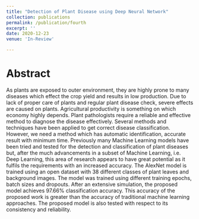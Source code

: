 ```yaml
---
title: "Detection of Plant Disease using Deep Neural Network"
collection: publications
permalink: /publication/fourth
excerpt: ''
date: 2020-12-23
venue: 'In-Review'

---
```

Abstract
======
As plants are exposed to outer environment, they are highly prone to many diseases which effect the crop yield and results in low production. Due to lack of proper care of plants and regular plant disease check, severe effects are caused on plants. Agricultural productivity is something on which economy highly depends. Plant pathologists require a reliable and effective method to diagnose the disease effectively. Several methods and techniques have been applied to get correct disease classification. However, we need a method which has automatic identification, accurate result with minimum time. Previously many Machine Learning models have been tried and tested for the detection and classification of plant diseases but, after the much advancements in a subset of Machine Learning, i.e. Deep Learning, this area of research appears to have great potential as it fulfils the requirements with an increased accuracy. The AlexNet model is trained using an open dataset with 38 different classes of plant leaves and background images. The model was trained using different training epochs, batch sizes and dropouts. After an extensive simulation, the proposed model achieves 97.66% classification accuracy. This accuracy of the proposed work is greater than the accuracy of traditional machine learning approaches. The proposed model is also tested with respect to its consistency and reliability.
